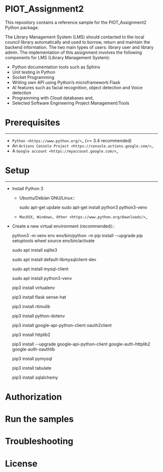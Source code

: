 # PIOT_Assignment2
This repository contains a reference sample for the PIOT_Assignment2 Python package.

The Library Management System (LMS)  should contacted to the local council library automatically and used to borrow, return and maintain the backend information. The two main types of users: library user and library admin.
The implementation of this assignment involves the following components for LMS (Library Management System):
- Python documentation tools such as Sphinx
- Unit testing in Python
- Socket Programming
- Writing own API using Python’s microframework Flask
- AI features such as facial recognition, object detection and Voice detection
- Programming with Cloud databases and,
- Selected Software Engineering Project Management/Tools


# Prerequisites
-------------

- `Python <https://www.python.org/>`_ (>= 3.4 recommended)
- An `Actions Console Project <https://console.actions.google.com/>`_
- A `Google account <https://myaccount.google.com/>`_

# Setup
-----

- Install Python 3

    - Ubuntu/Debian GNU/Linux::

        sudo apt-get update
        sudo apt-get install python3 python3-venv

    - `MacOSX, Windows, Other <https://www.python.org/downloads/>`_

- Create a new virtual environment (recommended)::

    python3 -m venv env
    env/bin/python -m pip install --upgrade pip setuptools wheel
    source env/bin/activate
    
    
    sudo apt install sqlite3
    
    sudo apt install default-libmysqlclient-dev 
    
    sudo apt install mysql-client
    
    sudo apt install python3-venv
    
    pip3 install virtualenv
    
    pip3 install flask sense-hat
    
    pip3 install rtimulib
    
    pip3 install python-dotenv
    
    pip3 install google-api-python-client oauth2client 
    
    pip3 install httplib2
    
    pip3 install --upgrade google-api-python-client google-auth-httplib2 google-auth-oauthlib
    
    pip3 install pymysql
    
    pip3 install tabulate
    
    pip3 install sqlalchemy


# Authorization

# Run the samples

# Troubleshooting

# License
